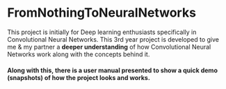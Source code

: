 # FromNothingToNeuralNetworks

This project is initially for Deep learning enthusiasts specifically in Convolutional Neural Networks. 
This 3rd year project is developed to give me & my partner a **deeper understanding** of how Convolutional Neural Networks work along with the 
concepts behind it.

#### Along with this, there is a user manual presented to show a quick demo (snapshots) of how the project looks and works.
